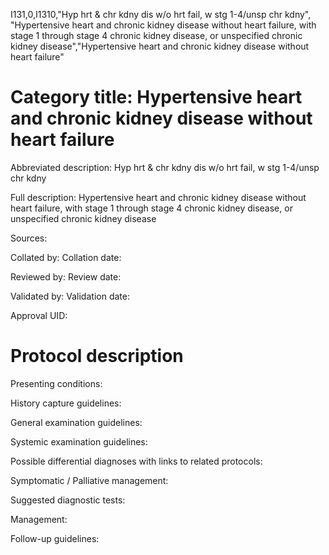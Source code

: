 I131,0,I1310,"Hyp hrt & chr kdny dis w/o hrt fail, w stg 1-4/unsp chr kdny", "Hypertensive heart and chronic kidney disease without heart failure, with stage 1 through stage 4 chronic kidney disease, or unspecified chronic kidney disease","Hypertensive heart and chronic kidney disease without heart failure"
# Category title: Hypertensive heart and chronic kidney disease without heart failure

Abbreviated description: Hyp hrt & chr kdny dis w/o hrt fail, w stg 1-4/unsp chr kdny

Full description: Hypertensive heart and chronic kidney disease without heart failure, with stage 1 through stage 4 chronic kidney disease, or unspecified chronic kidney disease

Sources:

Collated by:
Collation date:

Reviewed by:
Review date:

Validated by:
Validation date:

Approval UID:

# Protocol description

Presenting conditions:

History capture guidelines:

General examination guidelines:

Systemic examination guidelines:

Possible differential diagnoses with links to related protocols:

Symptomatic / Palliative management:

Suggested diagnostic tests:

Management:

Follow-up guidelines:
